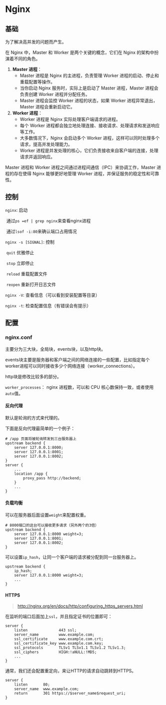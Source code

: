 # Nginx

## 基础

为了解决高并发的问题而产生。

在 Nginx 中，Master 和 Worker 是两个关键的概念，它们在 Nginx 的架构中扮演着不同的角色。

1. **Master 进程**：
   - Master 进程是 Nginx 的主进程，负责管理 Worker 进程的启动、停止和重载配置等操作。
   - 当你启动 Nginx 服务时，实际上是启动了 Master 进程，Master 进程会负责创建 Worker 进程并分配任务。
   - Master 进程会监控 Worker 进程的状态，如果 Worker 进程异常退出，Master 进程会重新启动它。
2. **Worker 进程**：
   - Worker 进程是 Nginx 实际处理客户端请求的进程。
   - 每个 Worker 进程都会独立地处理连接、接收请求、处理请求和发送响应等工作。
   - 大多数情况下，Nginx 会启动多个 Worker 进程，这样可以同时处理多个请求，提高并发处理能力。
   - Worker 进程是并发处理的核心，它们负责接收来自客户端的连接，处理请求并返回响应。

Master 进程和 Worker 进程之间通过进程间通信（IPC）来协调工作，Master 进程的存在使得 Nginx 能够更好地管理 Worker 进程，并保证服务的稳定性和可靠性。

## 控制

`nginx`: 启动

​	通过`ps =ef | grep nginx`来查看nginx进程

​	通过`lsof -i:80`来确认端口占用情况

`nginx -s [SIGNAL]`: 控制

​	`quit` 优雅停止

​	`stop` 立即停止

​	`reload` 重载配置文件

​	`reopen` 重新打开日志文件

`nginx -V`: 查看信息（可以看到安装配置等目录）

`nginx -t`: 检查配置信息（有错误会有提示）

## 配置

### nginx.conf

主要分为三大块，全局块，events块，以及http块。

events块主要是服务器和客户端之间的网络连接的一些配置，比如指定每个worker进程可以同时接收多少个网络连接（worker_connections）。

http块是修改比较多的部分。

`worker_processes`： nginx 进程数，可以和 CPU 核心数保持一致，或者使用 `auto`值。

#### 反向代理

默认是轮询的方式来代理的。

下面是反向代理最简单的一个例子：

```nginx
# /app 页面将被轮询转发到三台服务器上
upstream backend {
    server 127.0.0.1:8000;
    server 127.0.0.1:8001;
    server 127.0.0.1:8002;
}
server {
    ...
    location /app {
        proxy_pass http://backend;
    }
    ...
}
```

#### 负载均衡

可以在服务器后面设置`weight`来配置权重。

```nginx
# 8000端口的这台可以接收更多请求（另外两个的3倍）
upstream backend {
    server 127.0.0.1:8000 weight=3;
    server 127.0.0.1:8001;
    server 127.0.0.1:8002;
}
```

可以设置`ip_hash`，让同一个客户端的请求被分配到同一台服务器上。

```nginx
upstream backend {
    ip_hash;
    server 127.0.0.1:8000 weight=3;
    ...
}
```

#### HTTPS

> http://nginx.org/en/docs/http/configuring_https_servers.html

在监听的端口后面加上`ssl`，并且指定证书的位置即可：

```nginx
server {
    listen              443 ssl;
    server_name         www.example.com;
    ssl_certificate     www.example.com.crt;
    ssl_certificate_key www.example.com.key;
    ssl_protocols       TLSv1 TLSv1.1 TLSv1.2 TLSv1.3;
    ssl_ciphers         HIGH:!aNULL:!MD5;
    ...
}
```

通常，我们还会配置重定向，来让HTTP的请求自动跳转到HTTPS。

```nginx
server {
    listen       80;
    server_name  www.example.com;
    return       301 https://$server_name$request_uri;
}
```

